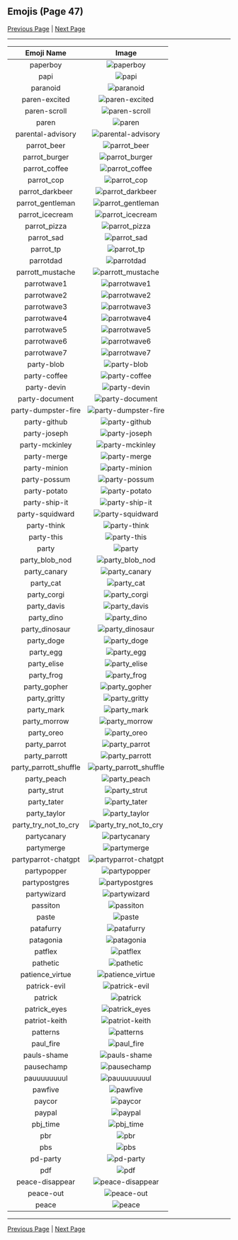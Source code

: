 
## Emojis (Page 47)

[Previous Page](/docs/rc/page-o-0046.md)
  | [Next Page](/docs/rc/page-p-0048.md)

<hr />

|Emoji Name|Image|
| :-: | :-: |
|paperboy| ![paperboy](/emojis/rc/paperboy.jpg)|
|papi| ![papi](/emojis/rc/papi.jpg)|
|paranoid| ![paranoid](/emojis/rc/paranoid.jpg)|
|paren-excited| ![paren-excited](/emojis/rc/paren-excited.gif)|
|paren-scroll| ![paren-scroll](/emojis/rc/paren-scroll.gif)|
|paren| ![paren](/emojis/rc/paren.png)|
|parental-advisory| ![parental-advisory](/emojis/rc/parental-advisory.png)|
|parrot_beer| ![parrot_beer](/emojis/rc/parrot_beer.gif)|
|parrot_burger| ![parrot_burger](/emojis/rc/parrot_burger.gif)|
|parrot_coffee| ![parrot_coffee](/emojis/rc/parrot_coffee.gif)|
|parrot_cop| ![parrot_cop](/emojis/rc/parrot_cop.gif)|
|parrot_darkbeer| ![parrot_darkbeer](/emojis/rc/parrot_darkbeer.gif)|
|parrot_gentleman| ![parrot_gentleman](/emojis/rc/parrot_gentleman.gif)|
|parrot_icecream| ![parrot_icecream](/emojis/rc/parrot_icecream.gif)|
|parrot_pizza| ![parrot_pizza](/emojis/rc/parrot_pizza.gif)|
|parrot_sad| ![parrot_sad](/emojis/rc/parrot_sad.gif)|
|parrot_tp| ![parrot_tp](/emojis/rc/parrot_tp.gif)|
|parrotdad| ![parrotdad](/emojis/rc/parrotdad.gif)|
|parrott_mustache| ![parrott_mustache](/emojis/rc/parrott_mustache.gif)|
|parrotwave1| ![parrotwave1](/emojis/rc/parrotwave1.gif)|
|parrotwave2| ![parrotwave2](/emojis/rc/parrotwave2.gif)|
|parrotwave3| ![parrotwave3](/emojis/rc/parrotwave3.gif)|
|parrotwave4| ![parrotwave4](/emojis/rc/parrotwave4.gif)|
|parrotwave5| ![parrotwave5](/emojis/rc/parrotwave5.gif)|
|parrotwave6| ![parrotwave6](/emojis/rc/parrotwave6.gif)|
|parrotwave7| ![parrotwave7](/emojis/rc/parrotwave7.gif)|
|party-blob| ![party-blob](/emojis/rc/party-blob.gif)|
|party-coffee| ![party-coffee](/emojis/rc/party-coffee.gif)|
|party-devin| ![party-devin](/emojis/rc/party-devin.png)|
|party-document| ![party-document](/emojis/rc/party-document.gif)|
|party-dumpster-fire| ![party-dumpster-fire](/emojis/rc/party-dumpster-fire.gif)|
|party-github| ![party-github](/emojis/rc/party-github.gif)|
|party-joseph| ![party-joseph](/emojis/rc/party-joseph.png)|
|party-mckinley| ![party-mckinley](/emojis/rc/party-mckinley.png)|
|party-merge| ![party-merge](/emojis/rc/party-merge.gif)|
|party-minion| ![party-minion](/emojis/rc/party-minion.gif)|
|party-possum| ![party-possum](/emojis/rc/party-possum.gif)|
|party-potato| ![party-potato](/emojis/rc/party-potato.png)|
|party-ship-it| ![party-ship-it](/emojis/rc/party-ship-it.gif)|
|party-squidward| ![party-squidward](/emojis/rc/party-squidward.gif)|
|party-think| ![party-think](/emojis/rc/party-think.gif)|
|party-this| ![party-this](/emojis/rc/party-this.gif)|
|party| ![party](/emojis/rc/party.png)|
|party_blob_nod| ![party_blob_nod](/emojis/rc/party_blob_nod.gif)|
|party_canary| ![party_canary](/emojis/rc/party_canary.png)|
|party_cat| ![party_cat](/emojis/rc/party_cat.gif)|
|party_corgi| ![party_corgi](/emojis/rc/party_corgi.gif)|
|party_davis| ![party_davis](/emojis/rc/party_davis.gif)|
|party_dino| ![party_dino](/emojis/rc/party_dino.gif)|
|party_dinosaur| ![party_dinosaur](/emojis/rc/party_dinosaur.gif)|
|party_doge| ![party_doge](/emojis/rc/party_doge.gif)|
|party_egg| ![party_egg](/emojis/rc/party_egg.gif)|
|party_elise| ![party_elise](/emojis/rc/party_elise.gif)|
|party_frog| ![party_frog](/emojis/rc/party_frog.gif)|
|party_gopher| ![party_gopher](/emojis/rc/party_gopher.gif)|
|party_gritty| ![party_gritty](/emojis/rc/party_gritty.gif)|
|party_mark| ![party_mark](/emojis/rc/party_mark.gif)|
|party_morrow| ![party_morrow](/emojis/rc/party_morrow.gif)|
|party_oreo| ![party_oreo](/emojis/rc/party_oreo.gif)|
|party_parrot| ![party_parrot](/emojis/rc/party_parrot.gif)|
|party_parrott| ![party_parrott](/emojis/rc/party_parrott.gif)|
|party_parrott_shuffle| ![party_parrott_shuffle](/emojis/rc/party_parrott_shuffle.gif)|
|party_peach| ![party_peach](/emojis/rc/party_peach.gif)|
|party_strut| ![party_strut](/emojis/rc/party_strut.gif)|
|party_tater| ![party_tater](/emojis/rc/party_tater.gif)|
|party_taylor| ![party_taylor](/emojis/rc/party_taylor.gif)|
|party_try_not_to_cry| ![party_try_not_to_cry](/emojis/rc/party_try_not_to_cry.gif)|
|partycanary| ![partycanary](/emojis/rc/partycanary.gif)|
|partymerge| ![partymerge](/emojis/rc/partymerge.gif)|
|partyparrot-chatgpt| ![partyparrot-chatgpt](/emojis/rc/partyparrot-chatgpt.gif)|
|partypopper| ![partypopper](/emojis/rc/partypopper.png)|
|partypostgres| ![partypostgres](/emojis/rc/partypostgres.gif)|
|partywizard| ![partywizard](/emojis/rc/partywizard.gif)|
|passiton| ![passiton](/emojis/rc/passiton.png)|
|paste| ![paste](/emojis/rc/paste.png)|
|patafurry| ![patafurry](/emojis/rc/patafurry.png)|
|patagonia| ![patagonia](/emojis/rc/patagonia.png)|
|patflex| ![patflex](/emojis/rc/patflex.jpg)|
|pathetic| ![pathetic](/emojis/rc/pathetic.jpg)|
|patience_virtue| ![patience_virtue](/emojis/rc/patience_virtue.png)|
|patrick-evil| ![patrick-evil](/emojis/rc/patrick-evil.jpg)|
|patrick| ![patrick](/emojis/rc/patrick.png)|
|patrick_eyes| ![patrick_eyes](/emojis/rc/patrick_eyes.jpg)|
|patriot-keith| ![patriot-keith](/emojis/rc/patriot-keith.png)|
|patterns| ![patterns](/emojis/rc/patterns.jpg)|
|paul_fire| ![paul_fire](/emojis/rc/paul_fire.png)|
|pauls-shame| ![pauls-shame](/emojis/rc/pauls-shame.png)|
|pausechamp| ![pausechamp](/emojis/rc/pausechamp.gif)|
|pauuuuuuuul| ![pauuuuuuuul](/emojis/rc/pauuuuuuuul.png)|
|pawfive| ![pawfive](/emojis/rc/pawfive.gif)|
|paycor| ![paycor](/emojis/rc/paycor.png)|
|paypal| ![paypal](/emojis/rc/paypal.png)|
|pbj_time| ![pbj_time](/emojis/rc/pbj_time.gif)|
|pbr| ![pbr](/emojis/rc/pbr.jpg)|
|pbs| ![pbs](/emojis/rc/pbs.png)|
|pd-party| ![pd-party](/emojis/rc/pd-party.gif)|
|pdf| ![pdf](/emojis/rc/pdf.png)|
|peace-disappear| ![peace-disappear](/emojis/rc/peace-disappear.gif)|
|peace-out| ![peace-out](/emojis/rc/peace-out.gif)|
|peace| ![peace](/emojis/rc/peace.gif)|

<hr/>

[Previous Page](/docs/rc/page-o-0046.md)
  | [Next Page](/docs/rc/page-p-0048.md)